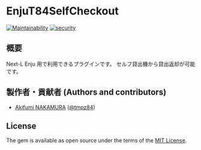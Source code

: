 # EnjuT84SelfCheckout

[![Maintainability](https://api.codeclimate.com/v1/badges/72dd97418daca5699a80/maintainability)](https://codeclimate.com/github/nakamura-akifumi/enju_t84_self_checkout/maintainability)
[![security](https://hakiri.io/github/next-l/enju_subject/master.svg)](https://hakiri.io/nakamura-akifumi/enju_t84_self_checkout/master)

## 概要

Next-L Enju 用で利用できるプラグインです。
セルフ貸出機から貸出返却が可能です。

##  製作者・貢献者 (Authors and contributors)
- [Akifumi NAKAMURA](https://github.com/nakamura-akifumi) ([@tmpz84](https://twitter.com/tmpz84))

## License
The gem is available as open source under the terms of the [MIT License](https://opensource.org/licenses/MIT).
